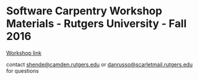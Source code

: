 # Software Carpentry Workshop Materials - Rutgers University - Fall 2016  

[Workshop link](https://sshende.github.io/2016-11-11-RUCamden/)  

contact shende@camden.rutgers.edu or danrusso@scarletmail.rutgers.edu for questions